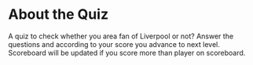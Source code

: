 # About the Quiz

A quiz to check whether you area fan of Liverpool or not? Answer the questions and according to your score you advance to next level. Scoreboard will be updated if you score more than player on scoreboard.
